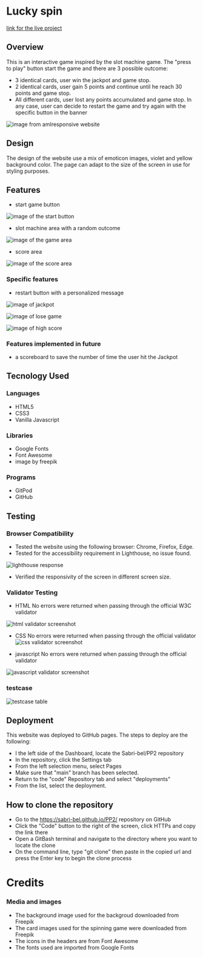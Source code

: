 # Lucky spin

[link for the live project](https://sabri-bel.github.io/PP2/)

## Overview
This is an interactive game inspired by the slot machine game.
The "press to play" button start the game and there are 3 possible outcome:
- 3 identical cards, user win the jackpot and game stop. 
- 2 identical cards, user gain 5 points and continue until he reach 30 points and game stop.  
- All different cards, user lost any points accumulated and game stop.
In any case, user can decide to restart the game and try again with the specific button in the banner

![image from amIresponsive website](/assets/media/amIresponsive.png)

## Design
The design of the website use a mix of emoticon images, violet and yellow background color. The page can adapt to the size of the screen in use for styling purposes.

## Features
- start game button

![image of the start button](/assets/media/start%20button.png)

- slot machine area with a random outcome

![image of the game area](/assets/media/rotating%20card%20area.png)

- score area

![image of the score area](/assets/media/score%20area.png)

### Specific features

- restart button with a personalized message

![image of jackpot](/assets/media/jackpot.png)

![image of lose game](/assets/media/loser.png)

![image of high score](/assets/media/highscore.png)




### Features implemented in future
- a scoreboard to save the number of time the user hit the Jackpot

## Tecnology Used

### Languages
- HTML5
- CSS3
- Vanilla Javascript

### Libraries 
- Google Fonts
- Font Awesome
- image by freepik 

### Programs
- GitPod
- GitHub


## Testing

### Browser Compatibility
- Tested the website using the following browser: Chrome, Firefox, Edge.
- Tested for the accessibility requirement in Lighthouse, no issue found.

![lighthouse response](/assets/media/lighthouse.png)

- Verified the responsivity of the screen in different screen size.

### Validator Testing
* HTML 
No errors were returned when passing through the official W3C validator

![html validator screenshot](/assets/media/html%20validator.png)

* CSS 
No errors were returned when passing through the official validator
![css validator screenshot](/assets/media/css%20validtor.png)


* javascript 
No errors were returned when passing through the official validator

![javascript validator screenshot](/assets/media/jshint.png)


### testcase

![testcase table](/assets/media/test%20case.png)

## Deployment

This website was deployed to GitHub pages. 
The steps to deploy are the following: 
- I the left side of the Dashboard, locate the Sabri-bel/PP2 repository
- In the repository, click the Settings tab 
- From the left selection menu, select Pages
- Make sure that "main" branch has been selected.
- Return to the "code" Repository tab and select "deployments"
- From the list, select the deployment.


## How to clone the repository
- Go to the https://sabri-bel.github.io/PP2/ repository on GitHub
- Click the "Code" button to the right of the screen, click HTTPs and copy the link there
- Open a GitBash terminal and navigate to the directory where you want to locate the clone
- On the command line, type "git clone" then paste in the copied url and press the Enter key to begin the clone process


# Credits

### Media and images
- The background image used for the backgroud downloaded from Freepik
- The card images used for the spinning game were downloaded from Freepik
- The icons in the headers are from Font Awesome
- The fonts used are imported from Google Fonts